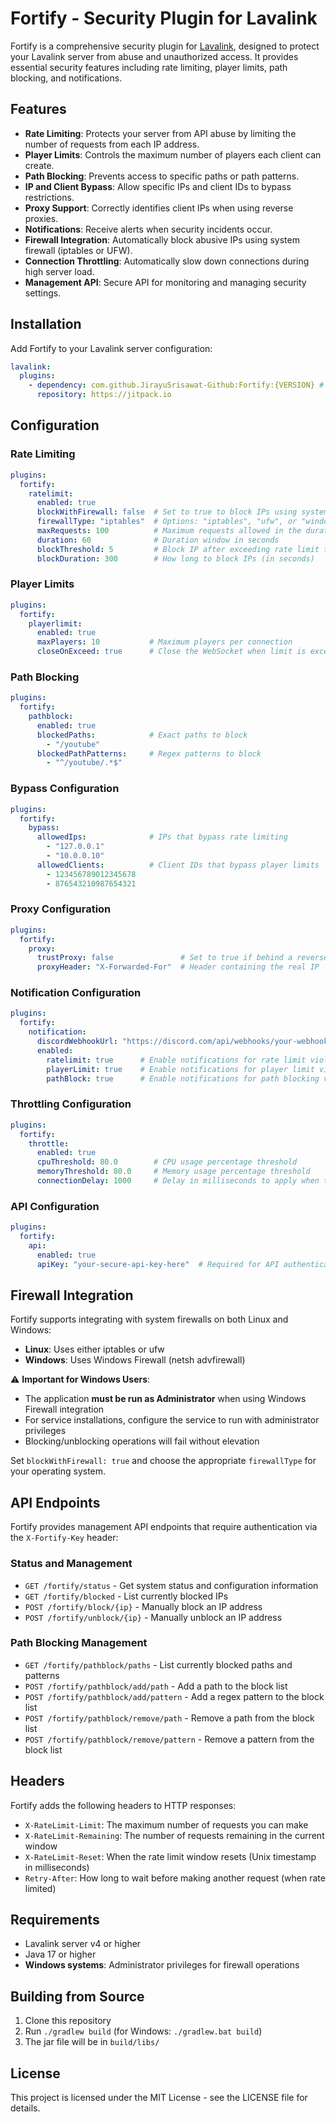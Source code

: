 # Fortify - Security Plugin for Lavalink

Fortify is a comprehensive security plugin for [Lavalink](https://github.com/lavalink-devs/Lavalink), designed to protect your Lavalink server from abuse and unauthorized access. It provides essential security features including rate limiting, player limits, path blocking, and notifications.

## Features

- **Rate Limiting**: Protects your server from API abuse by limiting the number of requests from each IP address.
- **Player Limits**: Controls the maximum number of players each client can create.
- **Path Blocking**: Prevents access to specific paths or path patterns.
- **IP and Client Bypass**: Allow specific IPs and client IDs to bypass restrictions.
- **Proxy Support**: Correctly identifies client IPs when using reverse proxies.
- **Notifications**: Receive alerts when security incidents occur.
- **Firewall Integration**: Automatically block abusive IPs using system firewall (iptables or UFW).
- **Connection Throttling**: Automatically slow down connections during high server load.
- **Management API**: Secure API for monitoring and managing security settings.

## Installation

Add Fortify to your Lavalink server configuration:

```yml
lavalink:
  plugins:
    - dependency: com.github.JirayuSrisawat-Github:Fortify:{VERSION} # replace {VERSION} with the latest version
      repository: https://jitpack.io
```

## Configuration

### Rate Limiting

```yml
plugins:
  fortify:
    ratelimit:
      enabled: true
      blockWithFirewall: false  # Set to true to block IPs using system firewall
      firewallType: "iptables"  # Options: "iptables", "ufw", or "windows"
      maxRequests: 100          # Maximum requests allowed in the duration window
      duration: 60              # Duration window in seconds
      blockThreshold: 5         # Block IP after exceeding rate limit this many times
      blockDuration: 300        # How long to block IPs (in seconds)
```

### Player Limits

```yml
plugins:
  fortify:
    playerlimit:
      enabled: true
      maxPlayers: 10           # Maximum players per connection
      closeOnExceed: true      # Close the WebSocket when limit is exceeded
```

### Path Blocking

```yml
plugins:
  fortify:
    pathblock:
      enabled: true
      blockedPaths:            # Exact paths to block
        - "/youtube"
      blockedPathPatterns:     # Regex patterns to block
        - "^/youtube/.*$"
```

### Bypass Configuration

```yml
plugins:
  fortify:
    bypass:
      allowedIps:              # IPs that bypass rate limiting
        - "127.0.0.1"
        - "10.0.0.10"
      allowedClients:          # Client IDs that bypass player limits
        - 123456789012345678
        - 876543210987654321
```

### Proxy Configuration

```yml
plugins:
  fortify:
    proxy:
      trustProxy: false               # Set to true if behind a reverse proxy
      proxyHeader: "X-Forwarded-For"  # Header containing the real IP
```

### Notification Configuration

```yml
plugins:
  fortify:
    notification:
      discordWebhookUrl: "https://discord.com/api/webhooks/your-webhook-url"
      enabled:
        ratelimit: true      # Enable notifications for rate limit violations
        playerLimit: true    # Enable notifications for player limit violations
        pathBlock: true      # Enable notifications for path blocking violations
```

### Throttling Configuration

```yml
plugins:
  fortify:
    throttle:
      enabled: true
      cpuThreshold: 80.0        # CPU usage percentage threshold
      memoryThreshold: 80.0     # Memory usage percentage threshold
      connectionDelay: 1000     # Delay in milliseconds to apply when throttling
```

### API Configuration

```yml
plugins:
  fortify:
    api:
      enabled: true
      apiKey: "your-secure-api-key-here"  # Required for API authentication
```

## Firewall Integration

Fortify supports integrating with system firewalls on both Linux and Windows:

- **Linux**: Uses either iptables or ufw
- **Windows**: Uses Windows Firewall (netsh advfirewall)

⚠️ **Important for Windows Users**:
- The application **must be run as Administrator** when using Windows Firewall integration
- For service installations, configure the service to run with administrator privileges
- Blocking/unblocking operations will fail without elevation

Set `blockWithFirewall: true` and choose the appropriate `firewallType` for your operating system.

## API Endpoints

Fortify provides management API endpoints that require authentication via the `X-Fortify-Key` header:

### Status and Management

- `GET /fortify/status` - Get system status and configuration information
- `GET /fortify/blocked` - List currently blocked IPs
- `POST /fortify/block/{ip}` - Manually block an IP address
- `POST /fortify/unblock/{ip}` - Manually unblock an IP address

### Path Blocking Management

- `GET /fortify/pathblock/paths` - List currently blocked paths and patterns
- `POST /fortify/pathblock/add/path` - Add a path to the block list
- `POST /fortify/pathblock/add/pattern` - Add a regex pattern to the block list
- `POST /fortify/pathblock/remove/path` - Remove a path from the block list
- `POST /fortify/pathblock/remove/pattern` - Remove a pattern from the block list

## Headers

Fortify adds the following headers to HTTP responses:

- `X-RateLimit-Limit`: The maximum number of requests you can make
- `X-RateLimit-Remaining`: The number of requests remaining in the current window
- `X-RateLimit-Reset`: When the rate limit window resets (Unix timestamp in milliseconds)
- `Retry-After`: How long to wait before making another request (when rate limited)

## Requirements

- Lavalink server v4 or higher
- Java 17 or higher
- **Windows systems**: Administrator privileges for firewall operations

## Building from Source

1. Clone this repository
2. Run `./gradlew build` (for Windows: `./gradlew.bat build`)
3. The jar file will be in `build/libs/`

## License

This project is licensed under the MIT License - see the LICENSE file for details.